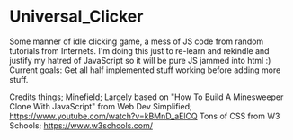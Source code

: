 # Universal_Clicker

Some manner of idle clicking game, a mess of JS code from random tutorials from Internets. I'm doing this just to re-learn and rekindle and justify my hatred of JavaScript so it will be pure JS jammed into html :)
Current goals:
Get all half implemented stuff working before adding more stuff.


Credits things;
Minefield; Largely based on "How To Build A Minesweeper Clone With JavaScript" from Web Dev Simplified; https://www.youtube.com/watch?v=kBMnD_aElCQ
Tons of CSS from W3 Schools; https://www.w3schools.com/
